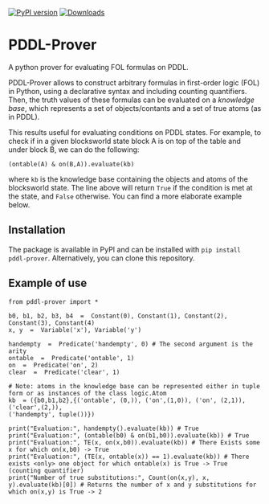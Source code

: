 [![PyPI version](https://badge.fury.io/py/PDDL-Prover.svg)](https://badge.fury.io/py/PDDL-Prover)
[![Downloads](https://static.pepy.tech/badge/pddl-prover)](https://pepy.tech/project/pddl-prover)

# PDDL-Prover
A python prover for evaluating FOL formulas on PDDL.

PDDL-Prover allows to construct arbitrary formulas in first-order logic (FOL) in Python, using a declarative syntax and including counting quantifiers. Then, the truth values of these formulas can be evaluated on a _knowledge base_, which represents a set of objects/contants and a set of true atoms (as in PDDL).

This results useful for evaluating conditions on PDDL states. For example, to check if in a given blocksworld state block A is on top of the table and under block B, we can do the following:

```
(ontable(A) & on(B,A)).evaluate(kb)
```

where `kb` is the knowledge base containing the objects and atoms of the blocksworld state. The line above will return `True` if the condition is met at the state, and `False` otherwise. You can find a more elaborate example below.

## Installation

The package is available in PyPI and can be installed with `pip install pddl-prover`.
Alternatively, you can clone this repository.

## Example of use

```
from pddl-prover import *

b0, b1, b2, b3, b4  =  Constant(0), Constant(1), Constant(2), Constant(3), Constant(4)
x, y  =  Variable('x'), Variable('y')

handempty  =  Predicate('handempty', 0) # The second argument is the arity
ontable  =  Predicate('ontable', 1)
on  =  Predicate('on', 2)
clear  =  Predicate('clear', 1)

# Note: atoms in the knowledge base can be represented either in tuple form or as instances of the class logic.Atom
kb  = ({b0,b1,b2},{('ontable', (0,)), ('on',(1,0)), ('on', (2,1)), ('clear',(2,)),
('handempty', tuple())})

print("Evaluation:", handempty().evaluate(kb)) # True
print("Evaluation:", (ontable(b0) & on(b1,b0)).evaluate(kb)) # True
print("Evaluation:", TE(x, on(x,b0)).evaluate(kb)) # There Exists some x for which on(x,b0) -> True
print("Evaluation:", (TE(x, ontable(x)) == 1).evaluate(kb)) # There exists <only> one object for which ontable(x) is True -> True (counting quantifier)
print("Number of true substitutions:", Count(on(x,y), x, y).evaluate(kb)[0]) # Returns the number of x and y substitutions for which on(x,y) is True -> 2
